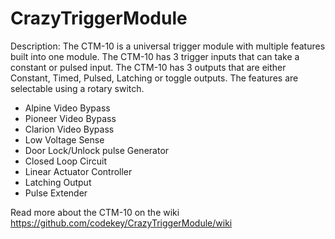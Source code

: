 # CrazyTriggerModule

Description:
The CTM-10 is a universal trigger module with multiple features built into one module. The CTM-10 has 3 trigger inputs that
can take a constant or pulsed input. The CTM-10 has 3 outputs that are either Constant, Timed, Pulsed, Latching or toggle
outputs. The features are selectable using a rotary switch.

* Alpine Video Bypass
* Pioneer Video Bypass
* Clarion Video Bypass
* Low Voltage Sense
* Door Lock/Unlock pulse Generator
* Closed Loop Circuit
* Linear Actuator Controller
* Latching Output
* Pulse Extender

Read more about the CTM-10 on the wiki
https://github.com/codekey/CrazyTriggerModule/wiki
